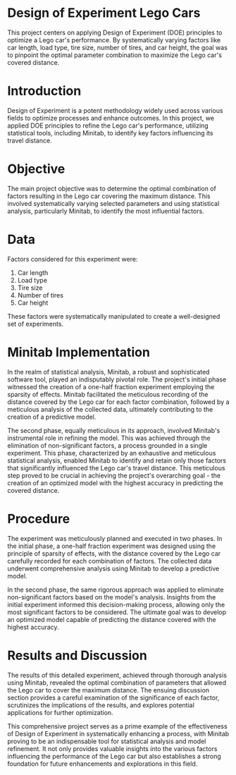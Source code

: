 # Design of Experiment Lego Cars
This project centers on applying Design of Experiment (DOE) principles to optimize a Lego car's performance. By systematically varying factors like car length, load type, tire size, number of tires, and car height, the goal was to pinpoint the optimal parameter combination to maximize the Lego car's covered distance.

# Introduction
Design of Experiment is a potent methodology widely used across various fields to optimize processes and enhance outcomes. In this project, we applied DOE principles to refine the Lego car's performance, utilizing statistical tools, including Minitab, to identify key factors influencing its travel distance.

# Objective
The main project objective was to determine the optimal combination of factors resulting in the Lego car covering the maximum distance. This involved systematically varying selected parameters and using statistical analysis, particularly Minitab, to identify the most influential factors.

# Data
Factors considered for this experiment were:

1. Car length
2. Load type
3. Tire size
4. Number of tires
5. Car height

These factors were systematically manipulated to create a well-designed set of experiments.

# Minitab Implementation
In the realm of statistical analysis, Minitab, a robust and sophisticated software tool, played an indisputably pivotal role. The project's initial phase witnessed the creation of a one-half fraction experiment employing the sparsity of effects. Minitab facilitated the meticulous recording of the distance covered by the Lego car for each factor combination, followed by a meticulous analysis of the collected data, ultimately contributing to the creation of a predictive model.

The second phase, equally meticulous in its approach, involved Minitab's instrumental role in refining the model. This was achieved through the elimination of non-significant factors, a process grounded in a single experiment. This phase, characterized by an exhaustive and meticulous statistical analysis, enabled Minitab to identify and retain only those factors that significantly influenced the Lego car's travel distance. This meticulous step proved to be crucial in achieving the project's overarching goal - the creation of an optimized model with the highest accuracy in predicting the covered distance.

# Procedure
The experiment was meticulously planned and executed in two phases. In the initial phase, a one-half fraction experiment was designed using the principle of sparsity of effects, with the distance covered by the Lego car carefully recorded for each combination of factors. The collected data underwent comprehensive analysis using Minitab to develop a predictive model.

In the second phase, the same rigorous approach was applied to eliminate non-significant factors based on the model's analysis. Insights from the initial experiment informed this decision-making process, allowing only the most significant factors to be considered. The ultimate goal was to develop an optimized model capable of predicting the distance covered with the highest accuracy.

# Results and Discussion
The results of this detailed experiment, achieved through thorough analysis using Minitab, revealed the optimal combination of parameters that allowed the Lego car to cover the maximum distance. The ensuing discussion section provides a careful examination of the significance of each factor, scrutinizes the implications of the results, and explores potential applications for further optimization.

This comprehensive project serves as a prime example of the effectiveness of Design of Experiment in systematically enhancing a process, with Minitab proving to be an indispensable tool for statistical analysis and model refinement. It not only provides valuable insights into the various factors influencing the performance of the Lego car but also establishes a strong foundation for future enhancements and explorations in this field.
